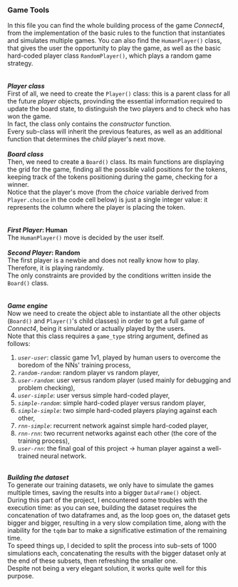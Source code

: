 ### Game Tools
In this file you can find the whole building process of the game *Connect4*, from the implementation of the basic rules to the function that instantiates and simulates multiple games. You can also find the `HumanPlayer()` class, that gives the user the opportunity to play the game, as well as the basic hard-coded player class `RandomPlayer()`, which plays a random game strategy.\
\
\
__*Player class*__\
First of all, we need to create the `Player()` class: this is a parent class for all the future *player* objects, provinding the essential information required to update the board state, to distinguish the two players and to check who has won the game.\
In fact, the class only contains the *constructor* function.\
Every sub-class will inherit the previous features, as well as an additional function that determines the *child* player's next move.\
\
__*Board class*__\
Then, we need to create a `Board()` class. Its main functions are displaying the grid for the game, finding all the possible valid positions for the tokens, keeping track of the tokens positioning during the game, checking for a winner.\
Notice that the player's move (from the *choice* variable derived from `Player.choice` in the code cell below) is just a single integer value: it represents the column where the player is placing the token.\
\
\
__*First Player*: Human__\
The `HumanPlayer()` move is decided by the user itself.\
\
__*Second Player*: Random__\
The first player is a newbie and does not really know how to play. Therefore, it is playing randomly.\
The only constraints are provided by the conditions written inside the `Board()` class.\
\
\
__*Game engine*__\
Now we need to create the object able to instantiate all the other objects (`Board()` and `Player()`'s child classes) in order to get a full game of *Connect4*, being it simulated or actually played by the users.\
Note that this class requires a `game_type` string argument, defined as follows:
1. *`user-user`*: classic game 1v1, played by human users to overcome the boredom of the NNs' training process,
2. *`random-random`*: random player vs random player,
3. *`user-random`*: user versus random player (used mainly for debugging and problem checking),
4. *`user-simple`*: user versus simple hard-coded player,
5. *`simple-random`*: simple hard-coded player versus random player,
6. *`simple-simple`*: two simple hard-coded players playing against each other,
7. *`rnn-simple`*: recurrent network against simple hard-coded player,
8. *`rnn-rnn`*: two recurrent networks against each other (the core of the training process),
9. *`user-rnn`*: the final goal of this project $\rightarrow$ human player against a well-trained neural network.

\
__*Building the dataset*__\
To generate our training datasets, we only have to simulate the games multiple times, saving the results into a bigger `DataFrame()` object.\
During this part of the project, I encountered some troubles with the execution time: as you can see, building the dataset requires the concatenation of two dataframes and, as the loop goes on, the dataset gets bigger and bigger, resulting in a very slow compilation time, along with the inability for the `tqdm` bar to make a significative estimation of the remaining time.\
To speed things up, I decided to split the process into sub-sets of 1000 simulations each, concatenating the results with the bigger dataset only at the end of these subsets, then refreshing the smaller one.\
Despite not being a very elegant solution, it works quite well for this purpose.